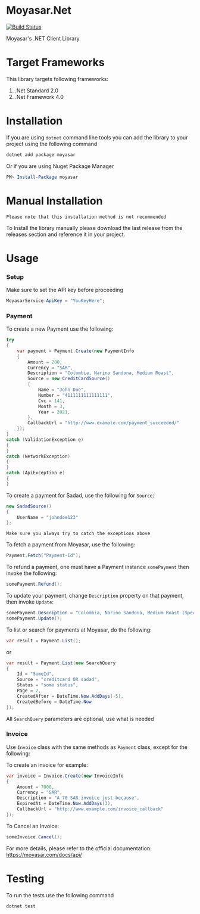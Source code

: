 # Moyasar.Net

[![Build Status](https://travis-ci.org/aliio/moyasar-dotnet.svg?branch=master)](https://travis-ci.org/aliio/moyasar-dotnet)

Moyasar's .NET Client Library


# Target Frameworks

This library targets following frameworks:

1. .Net Standard 2.0
2. .Net Framework 4.0


# Installation

If you are using `dotnet` command line tools you can add the library to
your project using the following command

```bash
dotnet add package moyasar
```

Or if you are using Nuget Package Manager

```powershell
PM> Install-Package moyasar
```


# Manual Installation

`Please note that this installation method is not recommended`

To Install the library manually please download the last release from
the releases section and reference it in your project.


# Usage

### Setup

Make sure to set the API key before proceeding

```csharp
MoyasarService.ApiKey = "YouKeyHere";
```

### Payment

To create a new Payment use the following:

```csharp
try
{
    var payment = Payment.Create(new PaymentInfo
    {
        Amount = 200,
        Currency = "SAR",
        Description = "Colombia, Narino Sandona, Medium Roast",
        Source = new CreditCardSource()
        {
            Name = "John Doe",
            Number = "4111111111111111",
            Cvc = 141,
            Month = 3,
            Year = 2021,
        },
        CallbackUrl = "http://www.example.com/payment_succeeded/"
    });
}
catch (ValidationException e)
{
}
catch (NetworkException)
{
}
catch (ApiException e)
{
}
```

To create a payment for Sadad, use the following for `Source`:
```csharp
new SadadSource()
{
    UserName = "johndoe123"
};
```

`Make sure you always try to catch the exceptions above`

To fetch a payment from Moyasar, use the following:

```csharp
Payment.Fetch("Payment-Id");
```

To refund a payment, one must have a Payment instance `somePayment` then
invoke the following:

```csharp
somePayment.Refund();
```

To update your payment, change `Description` property on that payment,
then invoke `Update`:

```csharp
somePayment.Description = "Colombia, Narino Sandona, Medium Roast (Special)";
somePayment.Update();
```

To list or search for payments at Moyasar, do the following:

```csharp
var result = Payment.List();
```

or

```csharp
var result = Payment.List(new SearchQuery
{
    Id = "SomeId",
    Source = "creditcard OR sadad",
    Status = "some status",
    Page = 2,
    CreatedAfter = DateTime.Now.AddDays(-5),
    CreatedBefore = DateTime.Now
});
```

All `SearchQuery` parameters are optional, use what is needed

### Invoice

Use `Invoice` class with the same methods as `Payment` class, except
for the following:

To create an invoice for example:

```csharp
var invoice = Invoice.Create(new InvoiceInfo
{
    Amount = 7000,
    Currency = "SAR",
    Description = "A 70 SAR invoice just because",
    ExpiredAt = DateTime.Now.AddDays(3),
    CallbackUrl = "http://www.example.com/invoice_callback"
});
```

To Cancel an Invoice:

```csharp
someInvoice.Cancel();
```

For more details, please refer to the official documentation: https://moyasar.com/docs/api/

# Testing

To run the tests use the following command

```bash
dotnet test
```